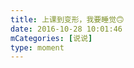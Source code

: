 ```yaml
---
title: 上课到变形，我要睡觉🙃
date: 2016-10-28 10:01:46
mCategories: [说说]
type: moment
---
```


<div id="pics-20161028100146"></div>

<script>
var data = [
    {"link": "2016-10-28_000000.jpeg", "type": "shuoshuo"},
    {"link": "2016-10-28_000001.jpeg", "type": "shuoshuo"}
];
picsRender(data, "pics-20161028100146");
</script>
